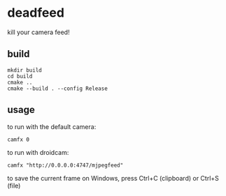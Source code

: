 # deadfeed
kill your camera feed!

## build
```
mkdir build
cd build
cmake ..
cmake --build . --config Release
```

## usage
to run with the default camera:
```
camfx 0
```
to run with droidcam:
```
camfx "http://0.0.0.0:4747/mjpegfeed"
```
to save the current frame on Windows, press Ctrl+C (clipboard) or Ctrl+S (file)
